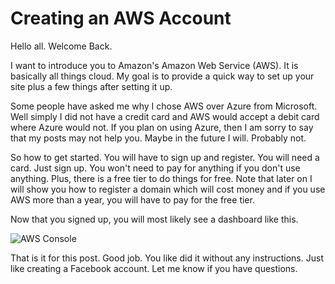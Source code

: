 # Creating an AWS Account

Hello all. Welcome Back.

I want to introduce you to Amazon's Amazon Web Service (AWS). It is basically all things cloud. My goal is to provide a quick way to set up your site plus a few things after setting it up.

Some people have asked me why I chose AWS over Azure from Microsoft. Well simply I did not have a credit card and AWS would accept a debit card where Azure would not. If you plan on using Azure, then I am sorry to say that my posts may not help you. Maybe in the future I will. Probably not.

So how to get started. You will have to sign up and register. You will need a card. Just sign up. You won't need to pay for anything if you don't use anything. Plus, there is a free tier to do things for free. Note that later on I will show you how to register a domain which will cost money and if you use AWS more than a year, you will have to pay for the free tier.

Now that you signed up, you will most likely see a dashboard like this.

![](../src/assets/images/p7.jpg "AWS Console")

That is it for this post. Good job. You like did it without any instructions. Just like creating a Facebook account. Let me know if you have questions.
